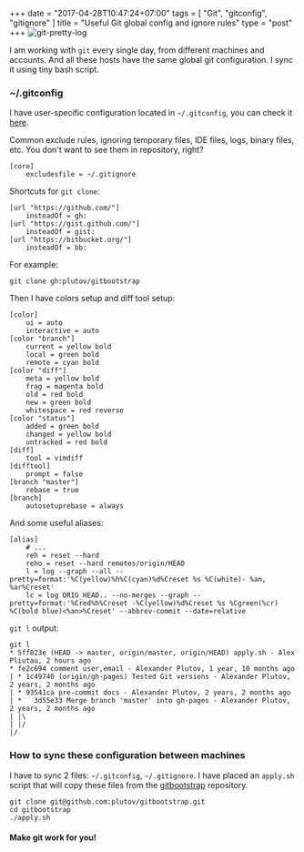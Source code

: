 +++
date = "2017-04-28T10:47:24+07:00"
tags = [ "Git", "gitconfig", "gitignore" ]
title = "Useful Git global config and ignore rules"
type = "post"
+++
![git-pretty-log](/git-pretty-log.png)

I am working with `git` every single day, from different machines and accounts. And all these hosts have the same global git configuration. I sync it using tiny bash script.

### ~/.gitconfig

I have user-specific configuration located in `~/.gitconfig`, you can check it [here](https://github.com/plutov/gitbootstrap/blob/master/.gitconfig).

Common exclude rules, ignoring temporary files, IDE files, logs, binary files, etc. You don't want to see them in repository, right?
```
[core]
    excludesfile = ~/.gitignore
```

Shortcuts for `git clone`:
```
[url "https://github.com/"]
    insteadOf = gh:
[url "https://gist.github.com/"]
    insteadOf = gist:
[url "https://bitbucket.org/"]
    insteadOf = bb:
```

For example:
```
git clone gh:plutov/gitbootstrap
```

Then I have colors setup and diff tool setup:
```
[color]
    ui = auto
    interactive = auto
[color "branch"]
    current = yellow bold
    local = green bold
    remote = cyan bold
[color "diff"]
    meta = yellow bold
    frag = magenta bold
    old = red bold
    new = green bold
    whitespace = red reverse
[color "status"]
    added = green bold
    changed = yellow bold
    untracked = red bold
[diff]
    tool = vimdiff
[difftool]
    prompt = false
[branch "master"]
    rebase = true
[branch]
    autosetuprebase = always
```

And some useful aliases:
```
[alias]
    # ...
    reh = reset --hard
    reho = reset --hard remotes/origin/HEAD
    l = log --graph --all --pretty=format:'%C(yellow)%h%C(cyan)%d%Creset %s %C(white)- %an, %ar%Creset'
    lc = log ORIG_HEAD.. --no-merges --graph --pretty=format:'%Cred%h%Creset -%C(yellow)%d%Creset %s %Cgreen(%cr) %C(bold blue)<%an>%Creset' --abbrev-commit --date=relative
```

`git l` output:
```
git l
* 5ff823e (HEAD -> master, origin/master, origin/HEAD) apply.sh - Alex Pliutau, 2 hours ago
* fe2c694 comment user,email - Alexander Plutov, 1 year, 10 months ago
| * 1c49740 (origin/gh-pages) Tested Git versions - Alexander Plutov, 2 years, 2 months ago
| * 93541ca pre-commit docs - Alexander Plutov, 2 years, 2 months ago
| *   3d55e33 Merge branch 'master' into gh-pages - Alexander Plutov, 2 years, 2 months ago
| |\
| |/
|/
```

### How to sync these configuration between machines

I have to sync 2 files: `~/.gitconfig`, `~/.gitignore`. I have placed an `apply.sh` script that will copy these files from the [gitbootstrap](https://github.com/plutov/gitbootstrap) repository.

```
git clone git@github.com:plutov/gitbootstrap.git
cd gitbootstrap
./apply.sh
```

#### Make git work for you!
